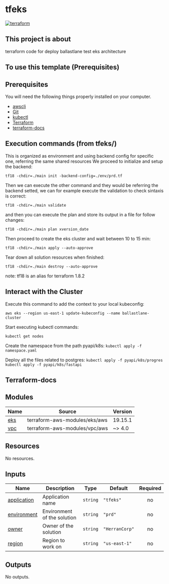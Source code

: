 # tfeks

[![terraform](https://img.shields.io/badge/terraform-v1.16.X-5C4EE5.svg)](https://www.terraform.io)

## This project is about
terraform code for deploy ballastlane test eks architecture

## To use this template  (Prerequisites)

## Prerequisites

You will need the following things properly installed on your computer.

* [awscli](https://aws.amazon.com/cli/)
* [Git](http://git-scm.com/)
* [kubectl]()
* [Terraform](https://www.terraform.io/downloads.html)
* [terraform-docs](https://terraform-docs.io/user-guide/installation/)

## Execution commands (from tfeks/)
This is organized as environment and using backend config for specific one, referring the same shared resources
We proceed to initialize and setup the backend:

```tf18 -chdir=./main init -backend-config=./env/prd.tf```

Then we can execute the other command and they would be referring the backend setted, we can for example execute the validation to check sintaxis is correct: 

```tf18 -chdir=./main validate```

and then you can execute the plan and store its output in a file for follow changes:

```tf18 -chdir=./main plan xversion_date```

Then proceed to create the eks cluster and wait between 10 to 15 min:

```tf18 -chdir=./main apply --auto-approve```

Tear down all solution resources when finished:

```tf18 -chdir=./main destroy --auto-approve```

note: tf18 is an alias for terraform 1.8.2

## Interact with the Cluster
Execute this command to add the context to your local kubeconfig:

```aws eks --region us-east-1 update-kubeconfig --name ballastlane-cluster```

Start executing kubectl commands:

```kubectl get nodes```

Create the namespace from the path pyapi/k8s:
```kubectl apply -f namespace.yaml```

Deploy all the files related to postgres:
```kubectl apply -f pyapi/k8s/progres```
```kubectl apply -f pyapi/k8s/fastapi```

## Terraform-docs

<Execute terraform-docs and paste the output here>

## Modules

| Name | Source | Version |
|------|--------|---------|
| <a name="module_eks"></a> [eks](#module\_eks) | terraform-aws-modules/eks/aws | 19.15.1 |
| <a name="module_vpc"></a> [vpc](#module\_vpc) | terraform-aws-modules/vpc/aws | ~> 4.0 |

## Resources

No resources.

## Inputs

| Name | Description | Type | Default | Required |
|------|-------------|------|---------|:--------:|
| <a name="input_application"></a> [application](#input\_application) | Application name | `string` | `"tfeks"` | no |
| <a name="input_environment"></a> [environment](#input\_environment) | Environment of the solution | `string` | `"prd"` | no |
| <a name="input_owner"></a> [owner](#input\_owner) | Owner of the solution | `string` | `"HerranCorp"` | no |
| <a name="input_region"></a> [region](#input\_region) | Region to work on | `string` | `"us-east-1"` | no |

## Outputs

No outputs.



